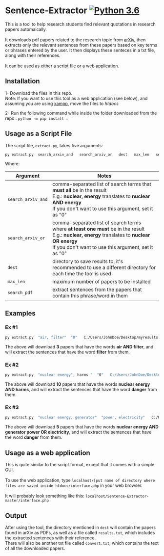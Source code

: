 # Sentence-Extractor [![Python 3.6](https://img.shields.io/badge/python-3.7-blue.svg)](https://www.python.org/downloads/release/python-370/)


This is a tool to help research students find relevant quotations in research papers automaically. <br><br>
It downloads pdf papers related to the research topic from <a href="https://arxiv.org/">arXiv</a>, then extracts only the relevant 
sentences from these papers based on key terms or phrases entered by the user. 
It then displays these senteces in a txt file, along with their references.
<br><br>
It can be used as either a script file or a web application.
<h2>Installation</h2>

1- Download the files in this repo. <br>
Note: If you want to use this tool as a web application (see below), and assuming you are using <a href="https://www.apachefriends.org/index.html">xampp</a>,
move the files to <i>htdocs</i>
<br>

2- Run the following command while inside the folder downloaded from the repo :
<code>python -m pip install .</code>


<h2>Usage as a Script File</h2>

The script file, <code>extract.py</code>, takes five arguments:  <br>

```bash
py extract.py  search_arxiv_and   search_arxiv_or   dest   max_len   search_pdf
```

Where:

Argument           | Notes
-------------------|----------
`search_arxiv_and` | comma-separated list of search terms that <strong>must all</strong> be in the result<br>E.g.: <strong>nuclear, energy</strong> translates to <strong>nuclear AND energy</strong><br>If you don't want to use this argument, set it as "0"
`search_arxiv_or`  | comma-separated list of search terms where <strong>at least one must </strong> be in the result<br>E.g.: <strong>nuclear, energy</strong> translates to <strong>nuclear OR energy</strong><br>If you don't want to use this argument, set it as "0"
`dest`             | directory to save results to, it's recommended to use a different directory for each time the tool is used
`max_len`          | maximum number of papers to be installed
`search_pdf`       | extract sentences from the papers that contain this phrase/word in them


<h2> Examples </h2>

<h3>Ex #1</h3>

```bash
py extract.py  "air, filter"  "0"   C:/Users/JohnDoe/Desktop/myresults   3   "filter"
```
The above will download <strong>3</strong> papers that have the words <strong>air AND filter</strong>, and will extract the sentences that have the word <strong>filter</strong> from them.

<h3>Ex #2</h3>

```bash
py extract.py  "nuclear energy", harms "  "0"   C:/Users/JohnDoe/Desktop/myresults   10   "danger"
```
The above will download <strong>10</strong> papers that have the words <strong>nuclear energy AND harms</strong>, and will extract the sentences that have the word <strong>danger</strong> from them.

<h3>Ex #3</h3>

```bash
py extract.py  "nuclear energy, generator"  "power, electricity"   C:/Users/JohnDoe/Desktop/myresults   5   "danger"
```

The above will download <strong>5</strong> papers that have the words <strong>nuclear energy AND generator power OR electricity</strong>, and will extract the sentences that have the word <strong>danger</strong> from them.


<h2> Usage as a web application </h2>

This is quite similar to the script format, except that it comes with a simple GUI.<br><br>
To use the web application, type `localhost/[put name of directory where files are saved inside htdocs/interface.php` in your web browser. 
<br><br>It will probably look something like this: `localhost/Sentence-Extractor-master/interface.php`

<h2>Output</h2>

After using the tool, the directory mentioned in `dest` will contain the papers found in arXiv as PDFs, as well as a file called `results.txt`, which includes the extracted sentences with their reference.<br>
There will also be another txt file called `convert.txt`, which contains the text of all the downloaded papers.

